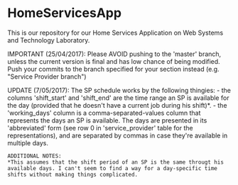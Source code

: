 # HomeServicesApp
This is our repository for our Home Services Application on Web Systems and Technology Laboratory.

IMPORTANT (25/04/2017):
Please AVOID pushing to the 'master' branch, unless the current version is final and has low chance of being modified. Push your commits to the branch specified for your section instead (e.g. "Service Provider branch")

UPDATE (7/05/2017):
The SP schedule works by the following thingies:
	- the columns 'shift_start' and 'shift_end' are the time range an SP is available for the day (provided that he doesn't have a current job during his shift)*.
	- the 'working_days' column is a comma-separated-values column that represents the days an SP is available. The days are presented in its 'abbreviated' form (see row 0 in 'service_provider' table for the representations), and are separated by commas in case they're available in multiple days.
	
	ADDITIONAL NOTES:
	*This assumes that the shift period of an SP is the same througt his available days. I can't seem to find a way for a day-specific time shifts without making things complicated.